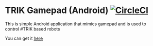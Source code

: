 TRIK Gamepad (Android) [![CircleCI](https://circleci.com/gh/ibalashov24/trik-gamepad.svg?style=svg)](https://circleci.com/gh/ibalashov24/trik-gamepad)
==========
This is simple Android  application that mimics gamepad and is used to control #TRIK based robots

You can get it [here](https://play.google.com/store/apps/details?id=com.trikset.gamepad)
